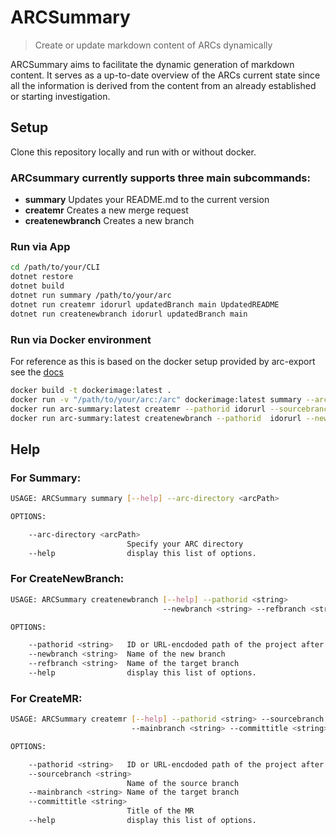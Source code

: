# ARCSummary

>Create or update markdown content of ARCs dynamically

ARCSummary aims to facilitate the dynamic generation of markdown content. It serves as a up-to-date overview of the ARCs current state since all the information is derived from the content from an already established or starting investigation.

## Setup
Clone this repository locally and run with or without docker. 

### ARCsummary currently supports three main subcommands:

- **summary**     Updates your README.md to the current version
- **createmr**    Creates a new merge request
- **createnewbranch**   Creates a new branch


### Run via App
```bash
cd /path/to/your/CLI
dotnet restore
dotnet build
dotnet run summary /path/to/your/arc
dotnet run createmr idorurl updatedBranch main UpdatedREADME
dotnet run createnewbranch idorurl updatedBranch main
```

### Run via Docker environment
For reference as this is based on the docker setup provided by arc-export see the [docs](https://github.com/nfdi4plants/arc-export)
```bash
docker build -t dockerimage:latest .   
docker run -v "/path/to/your/arc:/arc" dockerimage:latest summary --arc-directory /arc
docker run arc-summary:latest createmr --pathorid idorurl --sourcebranch updatedBranch --mainbranch main --committitle UpdatedREADME
docker run arc-summary:latest createnewbranch --pathorid  idorurl --newbranch updatedBranch --refbranch main 
```


## Help 
### For Summary:
```bash
USAGE: ARCSummary summary [--help] --arc-directory <arcPath>

OPTIONS:

    --arc-directory <arcPath>
                          Specify your ARC directory
    --help                display this list of options.
```

### For CreateNewBranch:
```bash
USAGE: ARCSummary createnewbranch [--help] --pathorid <string>
                                  --newbranch <string> --refbranch <string>

OPTIONS:

    --pathorid <string>   ID or URL-encdoded path of the project after .org/
    --newbranch <string>  Name of the new branch
    --refbranch <string>  Name of the target branch
    --help                display this list of options.
```

### For CreateMR:
```bash
USAGE: ARCSummary createmr [--help] --pathorid <string> --sourcebranch <string>
                           --mainbranch <string> --committitle <string>

OPTIONS:

    --pathorid <string>   ID or URL-encdoded path of the project after .org/
    --sourcebranch <string>
                          Name of the source branch
    --mainbranch <string> Name of the target branch
    --committitle <string>
                          Title of the MR
    --help                display this list of options.
```